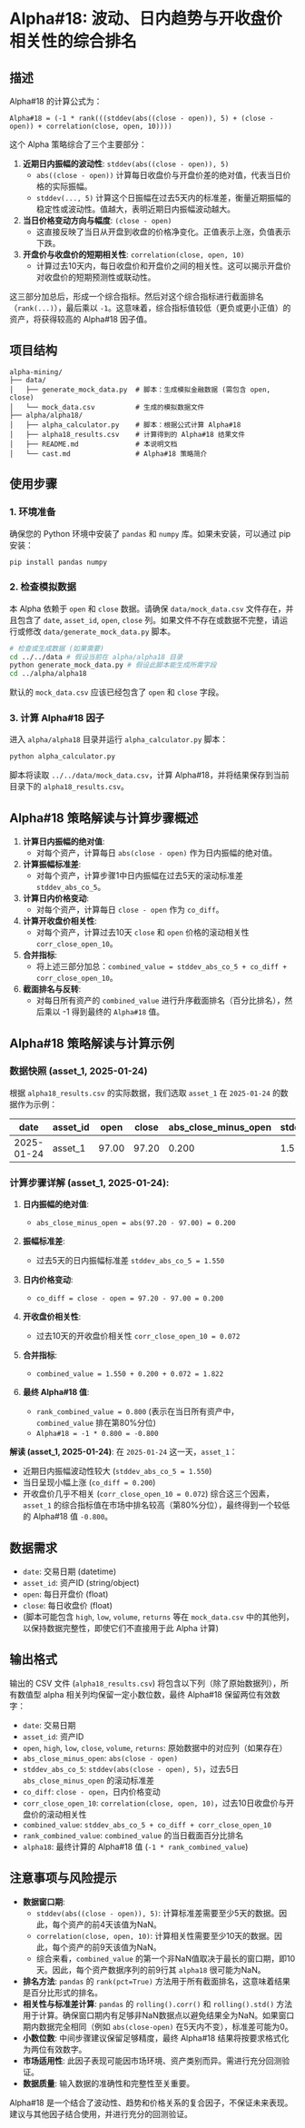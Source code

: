 # Alpha#18: 波动、日内趋势与开收盘价相关性的综合排名

## 描述

Alpha#18 的计算公式为：

```
Alpha#18 = (-1 * rank(((stddev(abs((close - open)), 5) + (close - open)) + correlation(close, open, 10))))
```

这个 Alpha 策略综合了三个主要部分：
1.  **近期日内振幅的波动性**: `stddev(abs((close - open)), 5)`
    *   `abs((close - open))` 计算每日收盘价与开盘价差的绝对值，代表当日价格的实际振幅。
    *   `stddev(..., 5)` 计算这个日振幅在过去5天内的标准差，衡量近期振幅的稳定性或波动性。值越大，表明近期日内振幅波动越大。
2.  **当日价格变动方向与幅度**: `(close - open)`
    *   这直接反映了当日从开盘到收盘的价格净变化。正值表示上涨，负值表示下跌。
3.  **开盘价与收盘价的短期相关性**: `correlation(close, open, 10)`
    *   计算过去10天内，每日收盘价和开盘价之间的相关性。这可以揭示开盘价对收盘价的短期预测性或联动性。

这三部分加总后，形成一个综合指标。然后对这个综合指标进行截面排名（`rank(...)`），最后乘以 `-1`。这意味着，综合指标值较低（更负或更小正值）的资产，将获得较高的 Alpha#18 因子值。

## 项目结构

```
alpha-mining/
├── data/
│   ├── generate_mock_data.py  # 脚本：生成模拟金融数据 (需包含 open, close)
│   └── mock_data.csv          # 生成的模拟数据文件
├── alpha/alpha18/
│   ├── alpha_calculator.py    # 脚本：根据公式计算 Alpha#18
│   ├── alpha18_results.csv    # 计算得到的 Alpha#18 结果文件
│   ├── README.md              # 本说明文档
│   └── cast.md                # Alpha#18 策略简介
```

## 使用步骤

### 1. 环境准备

确保您的 Python 环境中安装了 `pandas` 和 `numpy` 库。如果未安装，可以通过 pip 安装：

```bash
pip install pandas numpy
```

### 2. 检查模拟数据

本 Alpha 依赖于 `open` 和 `close` 数据。请确保 `data/mock_data.csv` 文件存在，并且包含了 `date`, `asset_id`, `open`, `close` 列。如果文件不存在或数据不完整，请运行或修改 `data/generate_mock_data.py` 脚本。

```bash
# 检查或生成数据 (如果需要)
cd ../../data # 假设当前在 alpha/alpha18 目录
python generate_mock_data.py # 假设此脚本能生成所需字段
cd ../alpha/alpha18
```
默认的 `mock_data.csv` 应该已经包含了 `open` 和 `close` 字段。

### 3. 计算 Alpha#18 因子

进入 `alpha/alpha18` 目录并运行 `alpha_calculator.py` 脚本：

```bash
python alpha_calculator.py
```

脚本将读取 `../../data/mock_data.csv`，计算 Alpha#18，并将结果保存到当前目录下的 `alpha18_results.csv`。

## Alpha#18 策略解读与计算步骤概述

1.  **计算日内振幅的绝对值**:
    *   对每个资产，计算每日 `abs(close - open)` 作为日内振幅的绝对值。
2.  **计算振幅标准差**:
    *   对每个资产，计算步骤1中日内振幅在过去5天的滚动标准差 `stddev_abs_co_5`。
3.  **计算日内价格变动**:
    *   对每个资产，计算每日 `close - open` 作为 `co_diff`。
4.  **计算开收盘价相关性**:
    *   对每个资产，计算过去10天 `close` 和 `open` 价格的滚动相关性 `corr_close_open_10`。
5.  **合并指标**:
    *   将上述三部分加总：`combined_value = stddev_abs_co_5 + co_diff + corr_close_open_10`。
6.  **截面排名与反转**:
    *   对每日所有资产的 `combined_value` 进行升序截面排名（百分比排名），然后乘以 -1 得到最终的 `Alpha#18` 值。

## Alpha#18 策略解读与计算示例

### 数据快照 (asset_1, 2025-01-24)

根据 `alpha18_results.csv` 的实际数据，我们选取 `asset_1` 在 `2025-01-24` 的数据作为示例：

| date       | asset_id | open  | close | abs_close_minus_open | stddev_abs_co_5 | co_diff | corr_close_open_10 | combined_value | rank_combined_value | alpha18 |
|------------|----------|-------|-------|---------------------|-----------------|---------|-------------------|----------------|-------------------|---------|
| 2025-01-24 | asset_1  | 97.00 | 97.20 | 0.200              | 1.550          | 0.200   | 0.072            | 1.822          | 0.800             | -0.800  |

### 计算步骤详解 (asset_1, 2025-01-24):

1.  **日内振幅的绝对值**:
    *   `abs_close_minus_open = abs(97.20 - 97.00) = 0.200`

2.  **振幅标准差**:
    *   过去5天的日内振幅标准差 `stddev_abs_co_5 = 1.550`

3.  **日内价格变动**:
    *   `co_diff = close - open = 97.20 - 97.00 = 0.200`

4.  **开收盘价相关性**:
    *   过去10天的开收盘价相关性 `corr_close_open_10 = 0.072`

5.  **合并指标**:
    *   `combined_value = 1.550 + 0.200 + 0.072 = 1.822`

6.  **最终 Alpha#18 值**:
    *   `rank_combined_value = 0.800` (表示在当日所有资产中，`combined_value` 排在第80%分位)
    *   `Alpha#18 = -1 * 0.800 = -0.800`

**解读 (asset_1, 2025-01-24)**:
在 `2025-01-24` 这一天，`asset_1`：
*   近期日内振幅波动性较大 (`stddev_abs_co_5 = 1.550`)
*   当日呈现小幅上涨 (`co_diff = 0.200`)
*   开收盘价几乎不相关 (`corr_close_open_10 = 0.072`)
综合这三个因素，`asset_1` 的综合指标值在市场中排名较高（第80%分位），最终得到一个较低的 Alpha#18 值 `-0.800`。

## 数据需求

-   `date`: 交易日期 (datetime)
-   `asset_id`: 资产ID (string/object)
-   `open`: 每日开盘价 (float)
-   `close`: 每日收盘价 (float)
-   (脚本可能包含 `high`, `low`, `volume`, `returns` 等在 `mock_data.csv` 中的其他列，以保持数据完整性，即使它们不直接用于此 Alpha 计算)

## 输出格式

输出的 CSV 文件 (`alpha18_results.csv`) 将包含以下列（除了原始数据列），所有数值型 alpha 相关列均保留一定小数位数，最终 Alpha#18 保留两位有效数字：

-   `date`: 交易日期
-   `asset_id`: 资产ID
-   `open`, `high`, `low`, `close`, `volume`, `returns`: 原始数据中的对应列（如果存在）
-   `abs_close_minus_open`: `abs(close - open)`
-   `stddev_abs_co_5`: `stddev(abs(close - open), 5)`，过去5日 `abs_close_minus_open` 的滚动标准差
-   `co_diff`: `close - open`，日内价格变动
-   `corr_close_open_10`: `correlation(close, open, 10)`，过去10日收盘价与开盘价的滚动相关性
-   `combined_value`: `stddev_abs_co_5 + co_diff + corr_close_open_10`
-   `rank_combined_value`: `combined_value` 的当日截面百分比排名
-   `alpha18`: 最终计算的 Alpha#18 值 (`-1 * rank_combined_value`)

## 注意事项与风险提示

-   **数据窗口期**:
    *   `stddev(abs((close - open)), 5)`: 计算标准差需要至少5天的数据。因此，每个资产的前4天该值为NaN。
    *   `correlation(close, open, 10)`: 计算相关性需要至少10天的数据。因此，每个资产的前9天该值为NaN。
    *   综合来看，`combined_value` 的第一个非NaN值取决于最长的窗口期，即10天。因此，每个资产数据序列的前9行其 `alpha18` 很可能为NaN。
-   **排名方法**: `pandas` 的 `rank(pct=True)` 方法用于所有截面排名，这意味着结果是百分比形式的排名。
-   **相关性与标准差计算**: `pandas` 的 `rolling().corr()` 和 `rolling().std()` 方法用于计算。确保窗口期内有足够非NaN数据点以避免结果全为NaN。如果窗口期内数据完全相同（例如 `abs(close-open)` 在5天内不变），标准差可能为0。
-   **小数位数**: 中间步骤建议保留足够精度，最终 Alpha#18 结果将按要求格式化为两位有效数字。
-   **市场适用性**: 此因子表现可能因市场环境、资产类别而异。需进行充分回测验证。
-   **数据质量**: 输入数据的准确性和完整性至关重要。

Alpha#18 是一个结合了波动性、趋势和价格关系的复合因子，不保证未来表现。建议与其他因子结合使用，并进行充分的回测验证。 